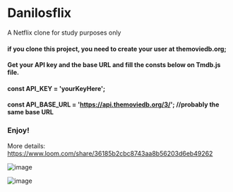# Danilosflix
A Netflix clone for study purposes only

#### if you clone this project, you need to create your user at themoviedb.org;
#### Get your API key and the base URL and fill the consts below on Tmdb.js file.
#### const API_KEY = 'yourKeyHere';
#### const API_BASE_URL = 'https://api.themoviedb.org/3/'; //probably the same base URL

### Enjoy!

More details: 
https://www.loom.com/share/36185b2cbc8743aa8b56203d6eb49262

![image](https://user-images.githubusercontent.com/73409121/156661641-914901e5-aeb1-415b-98de-7acefb8d610e.png)

![image](https://user-images.githubusercontent.com/73409121/156661734-87336296-f490-4615-a866-8515cf180d1b.png)




